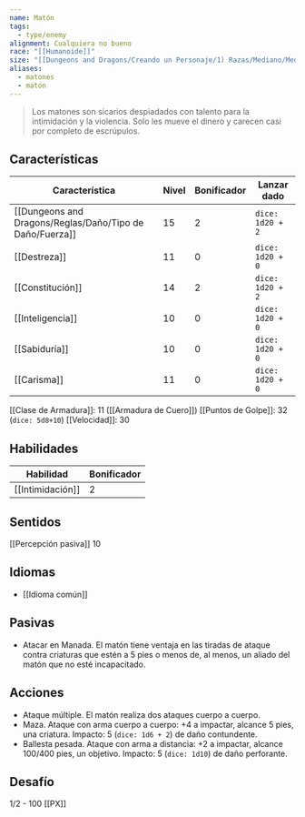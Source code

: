 ```yaml
---
name: Matón
tags:
  - type/enemy
alignment: Cualquiera no bueno
race: "[[Humanoide]]"
size: "[[Dungeons and Dragons/Creando un Personaje/1) Razas/Mediano/Mediano]]"
aliases:
  - matones
  - matón
---
```

> Los matones son sicarios despiadados con talento para la intimidación y la violencia. Solo les mueve el dinero y carecen casi por completo de escrúpulos.
## Características
| Característica | Nivel | Bonificador | Lanzar dado |
| ---- | ---- | ---- | ---- |
| [[Dungeons and Dragons/Reglas/Daño/Tipo de Daño/Fuerza]] | 15 | 2 | `dice: 1d20 + 2` |
| [[Destreza]] | 11 | 0 | `dice: 1d20 + 0` |
| [[Constitución]] | 14 | 2 | `dice: 1d20 + 2` |
| [[Inteligencia]] | 10 | 0 | `dice: 1d20 + 0` |
| [[Sabiduría]] | 10 | 0 | `dice: 1d20 + 0` |
| [[Carisma]] | 11 | 0 | `dice: 1d20 + 0` |

[[Clase de Armadura]]: 11 ([[Armadura de Cuero]])
[[Puntos de Golpe]]: 32 (`dice: 5d8+10`)
[[Velocidad]]: 30
## Habilidades
| Habilidad        | Bonificador |
| ---------------- | ----------- |
| [[Intimidación]] | 2           |
## Sentidos
[[Percepción pasiva]] 10

## Idiomas
- [[Idioma común]]
## Pasivas
- Atacar en Manada. El matón tiene ventaja en las tiradas de ataque contra criaturas que estén a 5 pies o menos de, al menos, un aliado del matón que no esté incapacitado.
## Acciones

- Ataque múltiple. El matón realiza dos ataques cuerpo a cuerpo.
- Maza. Ataque con arma cuerpo a cuerpo: +4 a impactar, alcance 5 pies, una criatura. Impacto: 5 (`dice: 1d6 + 2`) de daño contundente.
- Ballesta pesada. Ataque con arma a distancia: +2 a impactar, alcance 100/400 pies, un objetivo. Impacto: 5 (`dice: 1d10`) de daño perforante.
## Desafío
1/2 - 100 [[PX]]